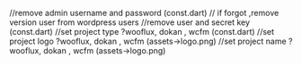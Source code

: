 

//remove admin username and password (const.dart) // if forgot ,remove version user from wordpress users
//remove user and secret key (const.dart)
//set project type ?wooflux, dokan , wcfm (const.dart)
//set project logo ?wooflux, dokan , wcfm (assets->logo.png)
//set project name ?wooflux, dokan , wcfm (assets->logo.png)